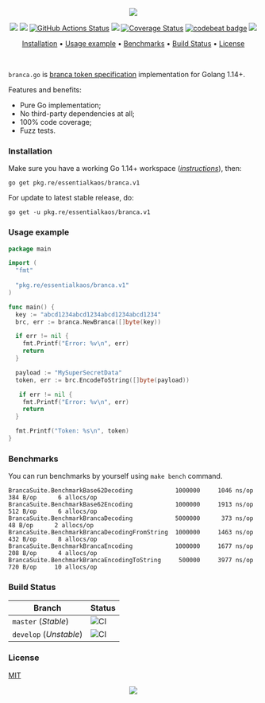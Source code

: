 <p align="center"><a href="#readme"><img src="https://gh.kaos.st/branca.svg"/></a></p>

<p align="center">
  <a href="https://pkg.go.dev/github.com/essentialkaos/branca"><img src="https://pkg.go.dev/badge/github.com/essentialkaos/branca"></a>
  <a href="https://goreportcard.com/report/github.com/essentialkaos/branca"><img src="https://goreportcard.com/badge/github.com/essentialkaos/branca"></a>
  <a href="https://github.com/essentialkaos/branca/actions"><img src="https://github.com/essentialkaos/branca/workflows/CI/badge.svg" alt="GitHub Actions Status" /></a>
  <a href="https://github.com/essentialkaos/branca/actions?query=workflow%3ACodeQL"><img src="https://github.com/essentialkaos/branca/workflows/CodeQL/badge.svg" /></a>
  <a href='https://coveralls.io/github/essentialkaos/branca?branch=develop'><img src='https://coveralls.io/repos/github/essentialkaos/branca/badge.svg?branch=develop' alt='Coverage Status' /></a>
  <a href="https://codebeat.co/projects/github-com-essentialkaos-branca-master"><img alt="codebeat badge" src="https://codebeat.co/badges/eca8a1ed-a16f-4005-a7bc-0d16f8d70ae4" /></a>
  <img src="https://gh.kaos.st/mit.svg">
</p>

<p align="center"><a href="#installation">Installation</a> • <a href="#usage-example">Usage example</a> • <a href="#benchmarks">Benchmarks</a> • <a href="#build-status">Build Status</a> • <a href="#license">License</a></p>

<br/>

`branca.go` is [branca token specification](https://github.com/tuupola/branca-spec) implementation for Golang 1.14+.

Features and benefits:

* Pure Go implementation;
* No third-party dependencies at all;
* 100% code coverage;
* Fuzz tests.

### Installation

Make sure you have a working Go 1.14+ workspace (_[instructions](https://golang.org/doc/install)_), then:

````
go get pkg.re/essentialkaos/branca.v1
````

For update to latest stable release, do:

```
go get -u pkg.re/essentialkaos/branca.v1
```

### Usage example

```go
package main

import (
  "fmt"
  
  "pkg.re/essentialkaos/branca.v1"
)

func main() {
  key := "abcd1234abcd1234abcd1234abcd1234"
  brc, err := branca.NewBranca([]byte(key))

  if err != nil {
    fmt.Printf("Error: %v\n", err)
    return
  }

  payload := "MySuperSecretData"
  token, err := brc.EncodeToString([]byte(payload))

   if err != nil {
    fmt.Printf("Error: %v\n", err)
    return
  }

  fmt.Printf("Token: %s\n", token)
}

```

### Benchmarks

You can run benchmarks by yourself using `make bench` command.

```
BrancaSuite.BenchmarkBase62Decoding            1000000     1046 ns/op      384 B/op      6 allocs/op
BrancaSuite.BenchmarkBase62Encoding            1000000     1913 ns/op      512 B/op      6 allocs/op
BrancaSuite.BenchmarkBrancaDecoding            5000000      373 ns/op       48 B/op      2 allocs/op
BrancaSuite.BenchmarkBrancaDecodingFromString  1000000     1463 ns/op      432 B/op      8 allocs/op
BrancaSuite.BenchmarkBrancaEncoding            1000000     1677 ns/op      208 B/op      4 allocs/op
BrancaSuite.BenchmarkBrancaEncodingToString     500000     3977 ns/op      720 B/op     10 allocs/op
```

### Build Status

| Branch     | Status |
|------------|--------|
| `master` (_Stable_) | ![CI](https://github.com/essentialkaos/branca/workflows/CI/badge.svg?branch=master) |
| `develop` (_Unstable_) | ![CI](https://github.com/essentialkaos/branca/workflows/CI/badge.svg?branch=develop) |

### License

[MIT](LICENSE)

<p align="center"><a href="https://essentialkaos.com"><img src="https://gh.kaos.st/ekgh.svg"/></a></p>